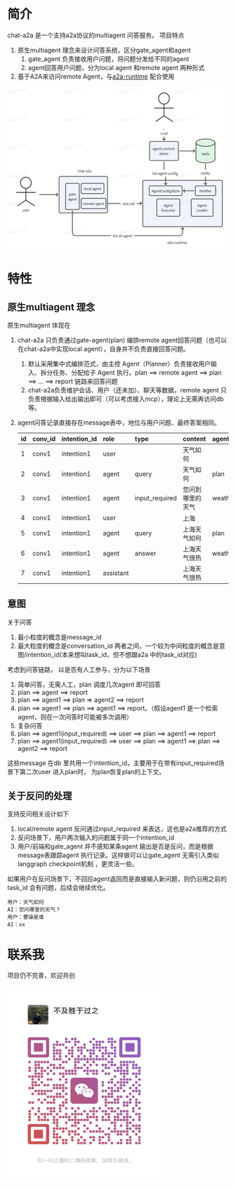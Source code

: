 # 简介

chat-a2a 是一个支持a2a协议的multiagent 问答服务。 项目特点

1. 原生multiagent 理念来设计问答系统，区分gate_agent和agent
    1. gate_agent 负责接收用户问题，将问题分发给不同的agent
    2. agent回答用户问题，分为local agent 和remote agent 两种形式
2. 基于A2A来访问remote Agent，与[a2a-runtime](https://github.com/qiankunli/a2a-runtime) 配合使用

<img src="assets/overview.png" alt="overview"/>

# 特性

## 原生multiagent 理念

原生multiagent 体现在

1. chat-a2a 只负责通过gate-agent(plan) 编排remote agent回答问题（也可以在chat-a2a中实现local agent），自身并不负责直接回答问题。
   1. 默认采用集中式编排范式，由主控 Agent（Planner）负责接收用户输入、拆分任务、分配给子 Agent 执行。plan ==> remote agent ==> plan ==> ... ==> report 链路来回答问题
   2. chat-a2a负责维护会话、用户（还未加）、聊天等数据，remote agent 只负责根据输入给出输出即可（可以考虑接入mcp），理论上无需再访问db等。
3. agent问答记录直接存在message表中，地位与用户问题、最终答案相同。

   |id|conv_id| intention_id|role|type|content|agent|
   |---|---|------------|---|---|---|---|
   |1|conv1| intention1 |user||天气如何||
   |2|conv1| intention1 |agent|query|天气如何|plan|
   |3|conv1| intention1 |agent|input_required|您问到哪里的天气|weather|
   |4|conv1| intention1 |user||上海||
   |5|conv1| intention1 |agent|query|上海天气如何|plan|
   |6|conv1| intention1 |agent|answer|上海天气很热|weather|
   |7|conv1| intention1 |assistant||上海天气很热||

## 意图

关于问答
1. 最小粒度的概念是message_id
2. 最大粒度的概念是conversation_id
两者之间，一个较为中间粒度的概念是意图/intention_id(本来想叫task_id，但不想跟a2a 中的task_id对应)

考虑到问答链路， 以是否有人工参与，分为以下场景
1. 简单问答，无需人工，plan 调度几次agent 即可回答
  1. plan ==> agent ==> report
  2. plan ==> agent1 ==> plan => agent2 ==> report 
  3. plan ==> agent1 ==> plan ==> agent1 ==> report。（假设agent1 是一个检索agent，则在一次问答时可能被多次调用）
2. 复杂问答
  1. plan ==> agent1(input_required) ==> user ==> plan ==> agent1 ==> report 
  2. plan ==> agent1(input_required) ==> user ==> plan ==> agent1 ==> plan ==> agent2 ==> report

这些message 在db 里共用一个intention_id，主要用于在带有input_required场景下第二次user 进入plan时， 为plan恢复plan的上下文。

## 关于反问的处理

支持反问相关设计如下

1. local/remote agent 反问通过input_required 来表达，这也是a2a推荐的方式
2. 反问场景下，用户两次输入的问题属于同一个intention_id
3. 用户/前端和gate_agent 并不感知某条agent 输出是否是反问，而是根据message表跟踪agent 执行记录。这样做可以让gate_agent
   无需引入类似langgraph checkpoint机制 ，更灵活一些。

如果用户在反问场景下，不回应agent返回而是直接输入新问题，则仍沿用之前的task_id 会有问题，后续会继续优化。

```
用户：天气如何
AI：您问哪里的天气？
用户：曹操是谁
AI：xx
```

# 联系我

项目仍不完善，欢迎共创

<img src="assets/wechat-qrcode.jpg" alt="WeChat QR Code" width="350" height="450"/>